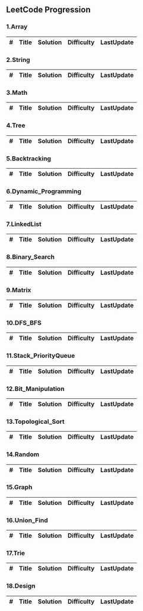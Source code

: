 ## LeetCode Progression

### 1.Array
| # | Title | Solution | Difficulty | LastUpdate |
|---| ----- | -------- | ---------- | ---------- |

### 2.String
| # | Title | Solution | Difficulty | LastUpdate |
|---| ----- | -------- | ---------- | ---------- |

### 3.Math
| # | Title | Solution | Difficulty | LastUpdate |
|---| ----- | -------- | ---------- | ---------- |

### 4.Tree
| # | Title | Solution | Difficulty | LastUpdate |
|---| ----- | -------- | ---------- | ---------- |

### 5.Backtracking
| # | Title | Solution | Difficulty | LastUpdate |
|---| ----- | -------- | ---------- | ---------- |

### 6.Dynamic_Programming
| # | Title | Solution | Difficulty | LastUpdate |
|---| ----- | -------- | ---------- | ---------- |

### 7.LinkedList
| # | Title | Solution | Difficulty | LastUpdate |
|---| ----- | -------- | ---------- | ---------- |

### 8.Binary_Search
| # | Title | Solution | Difficulty | LastUpdate |
|---| ----- | -------- | ---------- | ---------- |

### 9.Matrix
| # | Title | Solution | Difficulty | LastUpdate |
|---| ----- | -------- | ---------- | ---------- |

### 10.DFS_BFS
| # | Title | Solution | Difficulty | LastUpdate |
|---| ----- | -------- | ---------- | ---------- |

### 11.Stack_PriorityQueue
| # | Title | Solution | Difficulty | LastUpdate |
|---| ----- | -------- | ---------- | ---------- |

### 12.Bit_Manipulation
| # | Title | Solution | Difficulty | LastUpdate |
|---| ----- | -------- | ---------- | ---------- |

### 13.Topological_Sort
| # | Title | Solution | Difficulty | LastUpdate |
|---| ----- | -------- | ---------- | ---------- |

### 14.Random
| # | Title | Solution | Difficulty | LastUpdate |
|---| ----- | -------- | ---------- | ---------- |

### 15.Graph
| # | Title | Solution | Difficulty | LastUpdate |
|---| ----- | -------- | ---------- | ---------- |

### 16.Union_Find
| # | Title | Solution | Difficulty | LastUpdate |
|---| ----- | -------- | ---------- | ---------- |

### 17.Trie
| # | Title | Solution | Difficulty | LastUpdate |
|---| ----- | -------- | ---------- | ---------- |

### 18.Design
| # | Title | Solution | Difficulty | LastUpdate |
|---| ----- | -------- | ---------- | ---------- |
